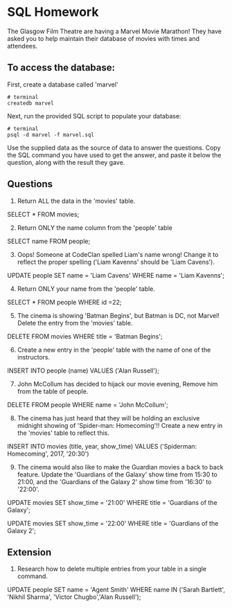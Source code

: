 # SQL Homework

The Glasgow Film Theatre are having a Marvel Movie Marathon! They have asked you to help maintain their database of movies with times and attendees.

## To access the database:

First, create a database called 'marvel'
```
# terminal
createdb marvel
```

Next, run the provided SQL script to populate your database:
```
# terminal
psql -d marvel -f marvel.sql
```

Use the supplied data as the source of data to answer the questions.  Copy the SQL command you have used to get the answer, and paste it below the question, along with the result they gave.

## Questions

1. Return ALL the data in the 'movies' table.

SELECT * FROM movies;

2. Return ONLY the name column from the 'people' table

SELECT name FROM people;

3. Oops! Someone at CodeClan spelled Liam's name wrong! Change it to reflect the proper spelling ('Liam Kavenns' should be 'Liam Cavens').

UPDATE people SET name = 'Liam Cavens' WHERE name = 'Liam Kavenns';

4. Return ONLY your name from the 'people' table.

SELECT * FROM people WHERE id =22;

5. The cinema is showing 'Batman Begins', but Batman is DC, not Marvel! Delete the entry from the 'movies' table.

DELETE FROM movies WHERE title = 'Batman Begins';

6. Create a new entry in the 'people' table with the name of one of the instructors.

INSERT INTO people (name) VALUES ('Alan Russell');

7. John McCollum has decided to hijack our movie evening, Remove him from the table of people.

DELETE FROM people WHERE name = 'John McCollum';

8. The cinema has just heard that they will be holding an exclusive midnight showing of 'Spider-man: Homecoming'!! Create a new entry in the 'movies' table to reflect this.

INSERT INTO movies (title, year, show_time) VALUES ('Spiderman: Homecoming', 2017, '20:30')

9. The cinema would also like to make the Guardian movies a back to back feature. Update the 'Guardians of the Galaxy' show time from 15:30 to 21:00, and the 'Guardians of the Galaxy 2' show time from '16:30' to '22:00'.

UPDATE movies SET show_time = '21:00' WHERE title = 'Guardians of the Galaxy';

UPDATE movies SET show_time = '22:00' WHERE title = 'Guardians of the Galaxy 2';



## Extension

1. Research how to delete multiple entries from your table in a single command.

UPDATE people
    SET name = 'Agent Smith'
    WHERE name IN ('Sarah Bartlett', 'Nikhil Sharma', 'Victor Chugbo','Alan Russell');
